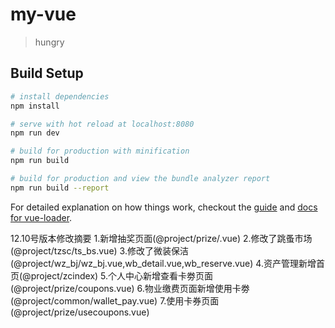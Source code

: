 # my-vue

> hungry

## Build Setup

``` bash
# install dependencies
npm install

# serve with hot reload at localhost:8080
npm run dev

# build for production with minification
npm run build

# build for production and view the bundle analyzer report
npm run build --report
```

For detailed explanation on how things work, checkout the [guide](http://vuejs-templates.github.io/webpack/) and [docs for vue-loader](http://vuejs.github.io/vue-loader).

12.10号版本修改摘要
1.新增抽奖页面(@project/prize/.vue)
2.修改了跳蚤市场(@project/tzsc/ts_bs.vue)
3.修改了微装保洁(@project/wz_bj/wz_bj.vue,wb_detail.vue,wb_reserve.vue)
4.资产管理新增首页(@project/zcindex)
5.个人中心新增查看卡劵页面(@project/prize/coupons.vue)
6.物业缴费页面新增使用卡劵(@project/common/wallet_pay.vue)
7.使用卡券页面(@project/prize/usecoupons.vue)


